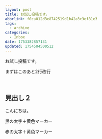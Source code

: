 ```yaml
---
layout: post
title: お試し投稿です。
abbrlink: f0ca012d3e8742519d1b42a3c3ef81e3
tags:
  - archive
categories:
  - Inbox
date: 1753382857131
updated: 1754504500512
---
```


お試し投稿です。

まずはこのあと2行改行

 

## 見出し２

こんにちは。

<span class="red-bold">黒の太字＋黄色マーカー</span>

<span class="mark-bold-red">赤の太字＋黄色マーカー</span>
